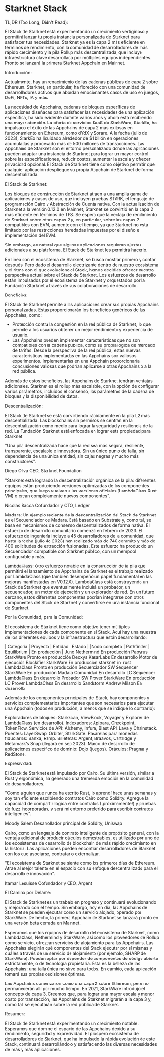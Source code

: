 # Starknet Stack
TL;DR (Too Long; Didn't Read):

El Stack de Starknet está experimentando un crecimiento vertiginoso y permitirá lanzar tu propia instancia personalizada de Starknet para satisfacer tus necesidades. Starknet ya es la capa 2 más eficiente en términos de rendimiento, con la comunidad de desarrolladores de más rápido crecimiento y la pila Rollup más descentralizada, que incluye infraestructura clave desarrollada por múltiples equipos independientes. Pronto se lanzará la primera Starknet Appchain en Mainnet.

Introducción:

Actualmente, hay un renacimiento de las cadenas públicas de capa 2 sobre Ethereum. Starknet, en particular, ha florecido con una comunidad de desarrolladores activos que abordan emocionantes casos de uso en juegos, DeFi, NFTs, IA y más.

La necesidad de Appchains, cadenas de bloques específicas de aplicaciones diseñadas para satisfacer las necesidades de una aplicación específica, ha sido evidente durante varios años y ahora está recibiendo una mayor atención. La oferta de servicios SaaS de StarkWare, StarkEx, ha impulsado el éxito de las Appchains de capa 2 más exitosas en funcionamiento en Ethereum, como dYdX y Sorare. A la fecha (julio de 2023), StarkEx ha liquidado alrededor de $1 billón en operaciones acumuladas y procesado más de 500 millones de transacciones. Las Appchains de Starknet son el entorno personalizado donde las aplicaciones pueden adaptar una instancia de Starknet para lograr un mayor control sobre las especificaciones, reducir costos, aumentar la escala y ofrecer privacidad opcional. El Stack de Starknet tiene como objetivo permitir que cualquier aplicación despliegue su propia Appchain de Starknet de forma descentralizada.

El Stack de Starknet:

Los bloques de construcción de Starknet atraen a una amplia gama de aplicaciones y casos de uso, que incluyen pruebas STARK, el lenguaje de programación Cairo y Abstracción de Cuenta nativa. Con la actualización de Starknet a la versión 0.12.0 en Mainnet, Starknet se convirtió en la capa 2 más eficiente en términos de TPS. Se espera que la ventaja de rendimiento de Starknet sobre otras capas 2 y, en particular, sobre las capas 2 compatibles con EVM, aumente con el tiempo, ya que Starknet no está limitado por las restricciones heredadas impuestas por el diseño e implementación del EVM.

Sin embargo, es natural que algunas aplicaciones requieran ajustes adicionales a su plataforma. El Stack de Starknet les permitirá hacerlo.

En línea con el ecosistema de Starknet, se busca mostrar primero y contar después. Pero dado el desarrollo electrizante dentro de nuestro ecosistema y el ritmo con el que evoluciona el Stack, hemos decidido ofrecer nuestra perspectiva actual sobre el Stack de Starknet. Los esfuerzos de desarrollo están impulsados por el ecosistema de Starknet y orquestados por la Fundación Starknet a través de sus colaboraciones de desarrollo.

Beneficios:

El Stack de Starknet permite a las aplicaciones crear sus propias Appchains personalizadas. Estas proporcionarán los beneficios genéricos de las Appchains, como:

- Protección contra la congestión en la red pública de Starknet, lo que permite a los usuarios obtener un mejor rendimiento y experiencia de usuario.
- Las Appchains pueden implementar características que no son compatibles con la cadena pública, como su propia lógica de mercado de tarifas. Desde la perspectiva de la red pública, estas nuevas características implementadas en las Appchains son valiosos experimentos. Implementarlas en una Appchain proporcionaría conclusiones valiosas que podrían aplicarse a otras Appchains o a la red pública.

Además de estos beneficios, las Appchains de Starknet tendrán ventajas adicionales. Starknet es el rollup más escalable, con la opción de configurar varios parámetros, incluidos el consenso, los parámetros de la cadena de bloques y la disponibilidad de datos.

Descentralización:

El Stack de Starknet se está convirtiendo rápidamente en la pila L2 más descentralizada. Las blockchains sin permisos se centran en la descentralización como medio para lograr la seguridad y resiliencia de la red. La Fundación Starknet está enfocada en lograr esta propiedad para Starknet.

"Una pila descentralizada hace que la red sea más segura, resiliente, transparente, escalable e innovadora. Sin un único punto de falla, sin dependencia de una única entidad, sin cajas negras y mucho más constructores".

Diego Oliva
CEO, Starknet Foundation

"Starknet está logrando la descentralización orgánica de la pila: diferentes equipos están produciendo versiones optimizadas de los componentes principales, que luego vuelven a las versiones oficiales (LambdaClass Rust VM) o crean completamente nuevos componentes".

Nicolas Bacca
Cofundador y CTO, Ledger

Madara:
Un ejemplo reciente de la descentralización del Stack de Starknet es el Secuenciador de Madara. Está basado en Substrate y, como tal, se basa en mecanismos de consenso descentralizados de forma nativa. El esfuerzo de desarrollo comunitario comenzó en febrero de 2023. El esfuerzo de ingeniería incluye a 45 desarrolladores de la comunidad, que hasta la fecha (julio de 2023) han realizado más de 740 commits y más de 400 solicitudes de extracción fusionadas. Este esfuerzo ha producido un Secuenciador compatible con Starknet público, con un mempool configurable y más.

LambdaClass:
Otro esfuerzo notable en la construcción de la pila que permitirá el lanzamiento de Appchains de Starknet es el trabajo realizado por LambdaClass (que también desempeñó un papel fundamental en las mejoras manifestadas en V0.12.0). LambdaClass está construyendo un Stack de Starknet que eventualmente incluirá un probador, un secuenciador, un motor de ejecución y un explorador de red. En un futuro cercano, estos diferentes componentes podrían integrarse con otros componentes del Stack de Starknet y convertirse en una instancia funcional de Starknet.

Por la Comunidad, para la Comunidad:

El ecosistema de Starknet tiene como objetivo tener múltiples implementaciones de cada componente en el Stack. Aquí hay una muestra de los diferentes equipos y la infraestructura que están desarrollando:

| Categoría |	Proyecto | Entidad | Estado |
|Nodo completo | Pathfinder | Equilibrium |	En producción |
Juno	Nethermind	En producción
Papyrus	StarkWare	Pronto en producción
Deoxys	KasarLabs	En desarrollo
Motor de ejecución	Blockifier	StarkWare	En producción
starknet_in_rust	LambdaClass	Pronto en producción
Secuenciador	SW Sequencer	StarkWare	En producción
Madara	Comunidad	En desarrollo
LC Sequencer	LambdaClass	En desarrollo
Probador	SW Prover	StarkWare	En producción
LC Prover	LambdaClass	En desarrollo
Sandstorm	Andrew Milson	En desarrollo


Además de los componentes principales del Stack, hay componentes y servicios complementarios importantes que son necesarios para ejecutar una Appchain (todos en producción, a menos que se indique lo contrario):

Exploradores de bloques: Starkscan, ViewBlock, Voyager y Explorer de LambdaClass (en desarrollo).
Indexadores: Apibara, Checkpoint, TokenFlow.
Servicios de API: Alchemy, Infura, Blast API, Lava y Chainstack.
Puentes: LayerSwap, Orbiter, StarkGate.
Pasarelas para monedas fiduciarias: Banxa, Ramp.
Billeteras: Argent, Braavos, Cartridge y Metamask’s Snap (llegará en sep 2023).
Marco de desarrollo de aplicaciones específico de dominio: Dojo (juegos).
Oráculos: Pragma y RedStone.

Expresividad:

El Stack de Starknet está impulsado por Cairo. Su última versión, similar a Rust y ergonómica, ha generado una tremenda emoción en la comunidad de desarrolladores.

"Como alguien que nunca ha escrito Rust, lo aprendí hace unas semanas y soy tan eficiente escribiendo contratos Cairo como Solidity. Agregue la capacidad de compartir lógica entre contratos (¡próximamente!) y pruebas de fuzz incorporadas, y será mi entorno preferido para escribir contratos inteligentes".

Moody Salem
Desarrollador principal de Solidity, Uniswap

Cairo, como un lenguaje de contrato inteligente de propósito general, con la ventaja adicional de producir cálculos demostrables, es utilizado por uno de los ecosistemas de desarrollo de blockchain de más rápido crecimiento en la historia. Las aplicaciones pueden encontrar desarrolladores de Starknet con los que asociarse, contratar o externalizar.

"El ecosistema de Starknet se siente como los primeros días de Ethereum. Atrae al mejor talento en el espacio con su enfoque descentralizado para el desarrollo e innovación".

Itamar Lesuisse
Cofundador y CEO, Argent

El Camino por Delante:

El Stack de Starknet es un trabajo en progreso y continuará evolucionando y mejorando con el tiempo. Sin embargo, hoy en día, las Appchains de Starknet se pueden ejecutar como un servicio alojado, operado por StarkWare. De hecho, la primera Appchain de Starknet se lanzará pronto en una versión beta cerrada en Mainnet.

Esperamos que los equipos de desarrollo del ecosistema de Starknet, como LambdaClass, Nethermind y StarkWare, así como los proveedores de Rollup como servicio, ofrezcan servicios de alojamiento para las Appchains. Las Appchains elegirán qué componentes del Stack ejecutar por sí mismas y cuáles a través de un servicio de alojamiento (por ejemplo, SHARP de StarkWare). Pueden optar por depender de componentes de código abierto estrictamente, o de tecnología propietaria. Esta es la belleza de las Appchains: una talla única no sirve para todos. En cambio, cada aplicación tomará sus propias decisiones óptimas.

Las Appchains comenzaron como una capa 2 sobre Ethereum, pero no permanecerán allí por mucho tiempo. En 2021, StarkWare introdujo el concepto de capa 3. Creemos que, para lograr una mayor escala y menor costo por transacción, las Appchains de Starknet migrarán a la capa 3 y, como tal, se ejecutarán sobre la red pública de Starknet.

Resumen:

El Stack de Starknet está experimentando un crecimiento notable. Esperamos que domine el espacio de las Appchains debido a su rendimiento, seguridad y expresividad. El próspero ecosistema de desarrolladores de Starknet, que ha impulsado la rápida evolución de este Stack, continuará desarrollándolo y satisfaciendo las diversas necesidades de más y más aplicaciones.